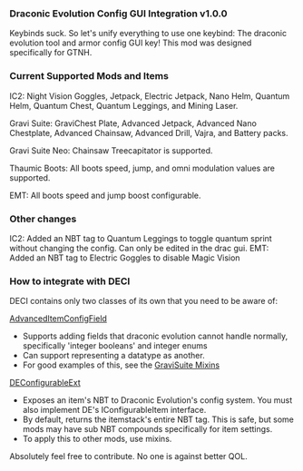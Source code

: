 ### Draconic Evolution Config GUI Integration v1.0.0
Keybinds suck. So let's unify everything to use one keybind: The draconic evolution tool and armor config GUI key! This mod was designed specifically for GTNH.

### Current Supported Mods and Items
IC2: Night Vision Goggles, Jetpack, Electric Jetpack, Nano Helm, Quantum Helm, Quantum Chest, Quantum Leggings, and Mining Laser.

Gravi Suite: GraviChest Plate, Advanced Jetpack, Advanced Nano Chestplate, Advanced Chainsaw, Advanced Drill, Vajra, and Battery packs.

Gravi Suite Neo: Chainsaw Treecapitator is supported.

Thaumic Boots: All boots speed, jump, and omni modulation values are supported.

EMT: All boots speed and jump boost configurable.

### Other changes
IC2: Added an NBT tag to Quantum Leggings to toggle quantum sprint without changing the config. Can only be edited in the drac gui.
EMT: Added an NBT tag to Electric Goggles to disable Magic Vision

### How to integrate with DECI
DECI contains only two classes of its own that you need to be aware of:

[AdvancedItemConfigField](https://github.com/Drathonix/DEConfig-Integration/blob/main/src/main/java/com/drathonix/deconfigintegration/bridge/AdvancedItemConfigField.java)
* Supports adding fields that draconic evolution cannot handle normally, specifically 'integer booleans' and integer enums
* Can support representing a datatype as another.
* For good examples of this, see the [GraviSuite Mixins](https://github.com/Drathonix/DEConfig-Integration/tree/main/src/main/java/com/drathonix/deconfigintegration/mixins/gravisuite)

[DEConfigurableExt](https://github.com/Drathonix/DEConfig-Integration/blob/main/src/main/java/com/drathonix/deconfigintegration/bridge/DEConfigurableExt.java)
* Exposes an item's NBT to Draconic Evolution's config system. You must also implement DE's IConfigurableItem interface.
* By default, returns the itemstack's entire NBT tag. This is safe, but some mods may have sub NBT compounds specifically for item settings.
* To apply this to other mods, use mixins.

Absolutely feel free to contribute. No one is against better QOL.
